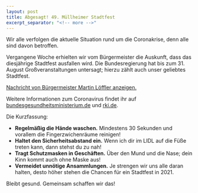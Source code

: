 ```yaml
---
layout: post
title: Abgesagt! 49. Müllheimer Stadtfest
excerpt_separator: "<!-- more -->"
---
```


Wir alle verfolgen die aktuelle Situation rund um die Coronakrise, denn alle sind davon betroffen.

Vergangene Woche erhielten wir vom Bürgermeister die Auskunft, dass das diesjährige Stadtfest ausfallen wird. Die Bundesregierung hat bis zum 31. August Großveranstaltungen untersagt; hierzu zählt auch unser geliebtes Stadtfest.

[Nachricht von Bürgermeister Martin Löffler anzeigen.](/upload/2020/05/06/VeranstaltungsabsageSommer2020.pdf)

Weitere Informationen zum Coronavirus findet ihr auf
[bundesgesundheitsministerium.de](https://www.bundesgesundheitsministerium.de/coronavirus.html) und [rki.de](https://www.rki.de/DE/Content/InfAZ/N/Neuartiges_Coronavirus/nCoV.html).

Die Kurzfassung:

- **Regelmäßig die Hände waschen.** Mindestens 30 Sekunden und vorallem die Fingerzwichenräume reinigen!
- **Haltet den Sicherheitsabstand ein.** Wenn ich dir im LIDL auf die Füße treten kann, dann stehst du zu nah!
- **Tragt Schutzmasken in Geschäften.** Über den Mund und die Nase; dein Kinn kommt auch ohne Maske aus!
- **Vermeidet unnötige Ansammlungen.** Je strengen wir uns alle daran halten, desto höher stehen die Chancen für ein Stadtfest in 2021.

Bleibt gesund. Gemeinsam schaffen wir das!
